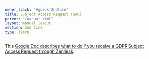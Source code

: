 ```yaml
---
owner_slack: "#govuk-2ndline"
title: Subject Access Request (SAR)
parent: "/manual.html"
layout: manual_layout
section: 2nd line
type: learn
---
```


This [Google Doc describes what to do if you receive a GDPR Subject Access Request through Zendesk](https://gov-uk.atlassian.net/wiki/spaces/PLOPS/pages/3155034120/Dealing+with+Subject+Access+Requests+SAR).
